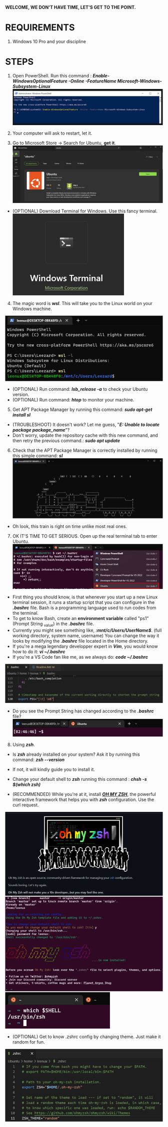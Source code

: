 **WELCOME, WE DON'T HAVE TIME, LET'S GET TO THE POINT.**

# REQUIREMENTS

1. Windows 10 Pro and your discipline

# STEPS

1. Open PowerShell. Run this command : **_Enable-WindowsOptionalFeature -Online -FeatureName Microsoft-Windows-Subsystem-Linux_**
   ![Alt text](/imgsrc/powershell_enable_feature.png?raw=true "Optional Title")

2. Your computer will ask to restart, let it.

3. Go to Microsoft Store -> Search for Ubuntu, **get it**.
   ![Alt text](/imgsrc/ms_store_ubuntu.png?raw=true "Optional Title")

- (OPTIONAL) Download Terminal for Windows. Use this fancy terminal.
  ![Alt text](/imgsrc/ms_store_terminal.png?raw=true "Optional Title")

4. The magic word is **_wsl_**. This will take you to the Linux world on your Windows machine.

![Alt text](/imgsrc/terminal_run_wsl.png?raw=true "Optional Title")

- (OPTIONAL) Run command: **_lsb_release -a_** to check your Ubuntu version.
- (OPTIONAL) Run command: **_htop_** to monitor your machine.

5. Get APT Package Manager by running this command: **_sudo apt-get install sl_**

- (TROUBLESHOOT) It doesn't work? Let me guess, "**_E: Unable to locate package package_name_**"?
- Don't worry, update the repository cache with this new command, and then retry the previous command.: **_sudo apt update_**

6. Check that the APT Package Manager is correctly installed by running this simple command: **_sl_**
   ![Alt text](/imgsrc/linux_sl.png?raw=true "Optional Title")

- Oh look, this train is right on time unlike most real ones.

7. OK IT'S TIME TO GET SERIOUS. Open up the real terminal tab to enter Ubuntu.
   ![Alt text](/imgsrc/terminal_ubuntu.png?raw=true "Optional Title")

- First thing you should know, is that whenever you start up a new Linux terminal session, it runs a startup script that you can configure in the **_.bashrc_** file. Bash is a programming language used to run codes from the terminal.
- To get to know Bash, create an **environment variable** called "ps1" (Prompt String <sub>value</sub>) in the **_.bashrc_** file.
- Currently you might see something like, **_:mnt/c/Users/UserName$_**. (full working directory, system name, username)
  You can change the way it looks by modifying the **_.bashrc_** file located in the Home directory.
- If you're a mega legendary developper expert in **_Vim_**, you would know how to do it: **_vi ~/.bashrc_**
- If you're a VS Code fan like me, as we always do: **_code ~/.bashrc_**

![Alt text](/imgsrc/vscode_first_bash_env_var.png?raw=true "Optional Title")

- Do you see the Prompt String has changed according to the **_.bashrc_** file?
  ![Alt text](/imgsrc/terminal_ubuntu_ps1_modified.png?raw=true "Optional Title")

8. Using **_zsh_**.

- Is **_zsh_** already installed on your system? Ask it by running this command: **_zsh --version_**
- If not, it will kindly guide you to install it.
- Change your default shell to **_zsh_** running this command : **_chsh -s $(which zsh)_**

- (RECOMMENDED) While you're at it, install [**_OH MY ZSH_**](https://github.com/ohmyzsh/ohmyzsh), the powerful interactive framework that helps you with **_zsh_** configuration. Use the curl request.

![Alt text](/imgsrc/github_oh_my_zsh.png?raw=true "Optional Title")
![Alt text](/imgsrc/zsh_oh_my_zsh.png?raw=true "Optional Title")
![Alt text](/imgsrc/zsh_which_shell.png?raw=true "Optional Title")

- (OPTIONAL) Get to know .zshrc config by changing theme. Just make it random for fun.

![Alt text](/imgsrc/vscode_zshrc_theme_random.png?raw=true "Optional Title")
